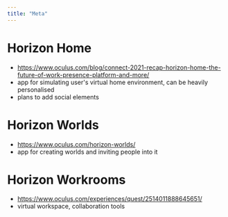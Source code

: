 ```yaml
---
title: "Meta"
---
```

# Horizon Home
- https://www.oculus.com/blog/connect-2021-recap-horizon-home-the-future-of-work-presence-platform-and-more/
- app for simulating user's virtual home environment, can be heavily personalised
- plans to add social elements

# Horizon Worlds
- https://www.oculus.com/horizon-worlds/
- app for creating worlds and inviting people into it

# Horizon Workrooms
- https://www.oculus.com/experiences/quest/2514011888645651/
- virtual workspace, collaboration tools